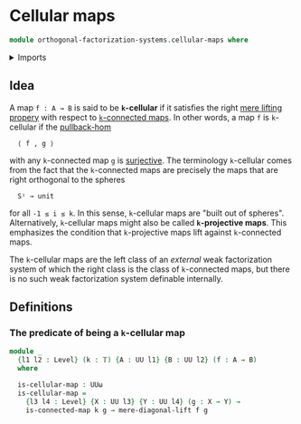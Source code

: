 # Cellular maps

```agda
module orthogonal-factorization-systems.cellular-maps where
```

<details><summary>Imports</summary>

```agda
open import foundation.connected-maps
open import foundation.truncation-levels
open import foundation.universe-levels

open import orthogonal-factorization-systems.mere-lifting-properties
```

</details>

## Idea

A map `f : A → B` is said to be **`k`-cellular** if it satisfies the right
[mere lifting propery](orthogonal-factorization-systems.mere-lifting-properties.md)
with respect to [`k`-connected maps](foundation.connected-maps.md). In other
words, a map `f` is `k`-cellular if the
[pullback-hom](orthogonal-factorization-systems.pullback-hom.md)

```text
  ⟨ f , g ⟩
```

with any `k`-connected map `g` is [surjective](foundation.surjective-maps.md).
The terminology `k`-cellular comes from the fact that the `k`-connected maps are
precisely the maps that are right orthogonal to the spheres

```text
  Sⁱ → unit
```

for all `-1 ≤ i ≤ k`. In this sense, `k`-cellular maps are "built out of
spheres". Alternatively, `k`-cellular maps might also be called **`k`-projective
maps**. This emphasizes the condition that `k`-projective maps lift against
`k`-connected maps.

The `k`-cellular maps are the left class of an _external_ weak factorization
system of which the right class is the class of `k`-connected maps, but there is
no such weak factorization system definable internally.

## Definitions

### The predicate of being a `k`-cellular map

```agda
module _
  {l1 l2 : Level} (k : 𝕋) {A : UU l1} {B : UU l2} (f : A → B)
  where

  is-cellular-map : UUω
  is-cellular-map =
    {l3 l4 : Level} {X : UU l3} {Y : UU l4} (g : X → Y) →
    is-connected-map k g → mere-diagonal-lift f g
```
